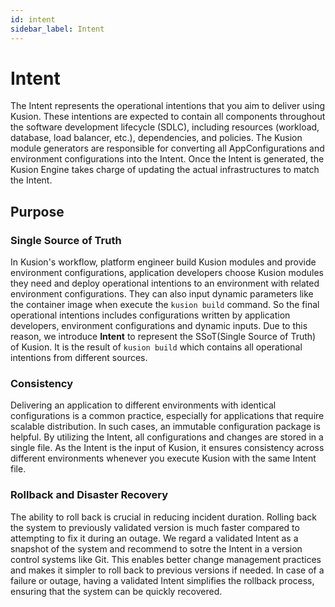 ```yaml
---
id: intent
sidebar_label: Intent
---
```


# Intent

The Intent represents the operational intentions that you aim to deliver using Kusion. These intentions are expected to contain all components throughout the software development lifecycle (SDLC), including resources (workload, database, load balancer, etc.), dependencies, and policies. The Kusion module generators are responsible for converting all AppConfigurations and environment configurations into the Intent. Once the Intent is generated, the Kusion Engine takes charge of updating the actual infrastructures to match the Intent.

## Purpose

### Single Source of Truth

In Kusion's workflow, platform engineer build Kusion modules and provide environment configurations, application developers choose Kusion modules they need and deploy operational intentions to an environment with related environment configurations. They can also input dynamic parameters like the container image when execute the `kusion build` command. So the final operational intentions includes configurations written by application developers, environment configurations and dynamic inputs. Due to this reason, we introduce **Intent** to represent the SSoT(Single Source of Truth) of Kusion. It is the result of `kusion build` which contains all operational intentions from different sources.

### Consistency

Delivering an application to different environments with identical configurations is a common practice, especially for applications that require scalable distribution. In such cases, an immutable configuration package is helpful. By utilizing the Intent, all configurations and changes are stored in a single file. As the Intent is the input of Kusion, it ensures consistency across different environments whenever you execute Kusion with the same Intent file.

### Rollback and Disaster Recovery

The ability to roll back is crucial in reducing incident duration. Rolling back the system to previously validated version is much faster compared to attempting to fix it during an outage. We regard a validated Intent as a snapshot of the system and recommend to sotre the Intent in a version control systems like Git. This enables better change management practices and makes it simpler to roll back to previous versions if needed. In case of a failure or outage, having a validated Intent simplifies the rollback process, ensuring that the system can be quickly recovered.